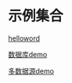 # 示例集合


[helloword](./springboot-simple-demo/README.md)

[数据库demo](./springboot-simple-demo/db.md)

[多数据源demo](./springboot-simple-demo/multiple.md)